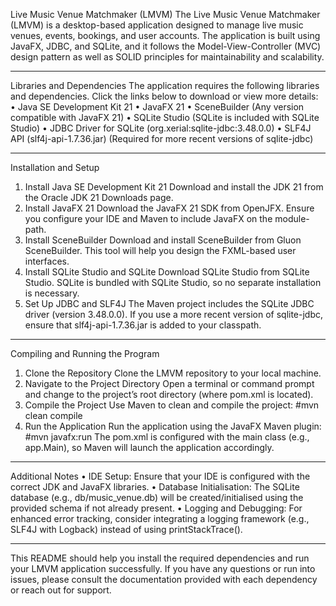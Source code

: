 Live Music Venue Matchmaker (LMVM)
The Live Music Venue Matchmaker (LMVM) is a desktop-based application designed to manage live music venues, events, bookings, and user accounts. The application is built using JavaFX, JDBC, and SQLite, and it follows the Model-View-Controller (MVC) design pattern as well as SOLID principles for maintainability and scalability.
________________________________________
Libraries and Dependencies
The application requires the following libraries and dependencies. Click the links below to download or view more details:
•	Java SE Development Kit 21
•	JavaFX 21
•	SceneBuilder (Any version compatible with JavaFX 21)
•	SQLite Studio (SQLite is included with SQLite Studio)
•	JDBC Driver for SQLite (org.xerial:sqlite-jdbc:3.48.0.0)
•	SLF4J API (slf4j-api-1.7.36.jar) (Required for more recent versions of sqlite-jdbc)
________________________________________
Installation and Setup
1.	Install Java SE Development Kit 21
Download and install the JDK 21 from the Oracle JDK 21 Downloads page.
2.	Install JavaFX 21
Download the JavaFX 21 SDK from OpenJFX.
Ensure you configure your IDE and Maven to include JavaFX on the module-path.
3.	Install SceneBuilder
Download and install SceneBuilder from Gluon SceneBuilder.
This tool will help you design the FXML-based user interfaces.
4.	Install SQLite Studio and SQLite
Download SQLite Studio from SQLite Studio.
SQLite is bundled with SQLite Studio, so no separate installation is necessary.
5.	Set Up JDBC and SLF4J
The Maven project includes the SQLite JDBC driver (version 3.48.0.0).
If you use a more recent version of sqlite-jdbc, ensure that slf4j-api-1.7.36.jar is added to your classpath.
________________________________________
Compiling and Running the Program
1.	Clone the Repository
Clone the LMVM repository to your local machine.
2.	Navigate to the Project Directory
Open a terminal or command prompt and change to the project’s root directory (where pom.xml is located).
3.	Compile the Project
Use Maven to clean and compile the project:
  		#mvn clean compile
4.	Run the Application
Run the application using the JavaFX Maven plugin:
      #mvn javafx:run
The pom.xml is configured with the main class (e.g., app.Main), so Maven will launch the application accordingly.
________________________________________
Additional Notes
•	IDE Setup: Ensure that your IDE is configured with the correct JDK and JavaFX libraries.
•	Database Initialisation: The SQLite database (e.g., db/music_venue.db) will be created/initialised using the provided schema if not already present.
•	Logging and Debugging: For enhanced error tracking, consider integrating a logging framework (e.g., SLF4J with Logback) instead of using printStackTrace().
________________________________________
This README should help you install the required dependencies and run your LMVM application successfully. If you have any questions or run into issues, please consult the documentation provided with each dependency or reach out for support.

